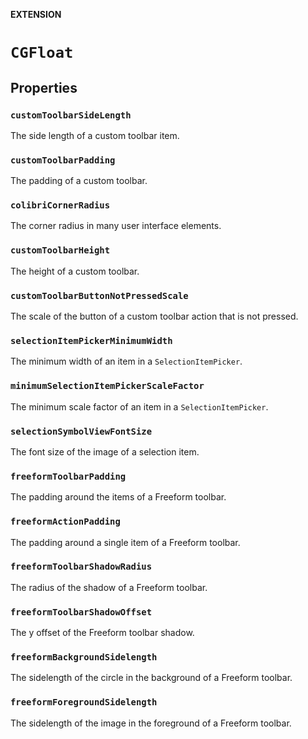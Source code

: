 **EXTENSION**

# `CGFloat`

## Properties
### `customToolbarSideLength`

The side length of a custom toolbar item.

### `customToolbarPadding`

The padding of a custom toolbar.

### `colibriCornerRadius`

The corner radius in many user interface elements.

### `customToolbarHeight`

The height of a custom toolbar.

### `customToolbarButtonNotPressedScale`

The scale of the button of a custom toolbar action that is not pressed.

### `selectionItemPickerMinimumWidth`

The minimum width of an item in a ``SelectionItemPicker``.

### `minimumSelectionItemPickerScaleFactor`

The minimum scale factor of an item in a ``SelectionItemPicker``.

### `selectionSymbolViewFontSize`

The font size of the image of a selection item.

### `freeformToolbarPadding`

The padding around the items of a Freeform toolbar.

### `freeformActionPadding`

The padding around a single item of a Freeform toolbar.

### `freeformToolbarShadowRadius`

The radius of the shadow of a Freeform toolbar.

### `freeformToolbarShadowOffset`

The y offset of the Freeform toolbar shadow.

### `freeformBackgroundSidelength`

The sidelength of the circle in the background of a Freeform toolbar.

### `freeformForegroundSidelength`

The sidelength of the image in the foreground of a Freeform toolbar.
